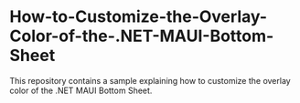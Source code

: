 # How-to-Customize-the-Overlay-Color-of-the-.NET-MAUI-Bottom-Sheet
This repository contains a sample explaining how to customize the overlay color of the .NET MAUI Bottom Sheet.
